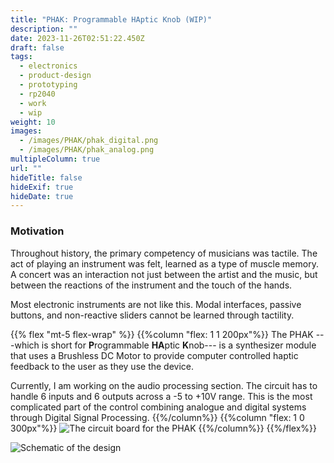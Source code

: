 ```yaml
---
title: "PHAK: Programmable HAptic Knob (WIP)"
description: ""
date: 2023-11-26T02:51:22.450Z
draft: false
tags:
  - electronics
  - product-design
  - prototyping
  - rp2040
  - work
  - wip
weight: 10
images:
  - /images/PHAK/phak_digital.png
  - /images/PHAK/phak_analog.png
multipleColumn: true
url: ""
hideTitle: false
hideExif: true
hideDate: true
---
```

### Motivation
Throughout history, the primary competency of musicians was tactile. The act of playing an instrument was felt, learned as a type of muscle memory. A concert was an interaction not just between the artist and the music, but between the reactions of the instrument and the touch of the hands. 

Most electronic instruments are not like this. Modal interfaces, passive buttons, and non-reactive sliders cannot be learned through tactility.

{{% flex "mt-5 flex-wrap" %}}
{{%column "flex: 1 1 200px"%}}
The PHAK ---which is short for **P**rogrammable **HA**ptic **K**nob--- is a synthesizer module that uses a Brushless DC Motor to provide computer controlled haptic feedback to the user as they use the device.

Currently, I am working on the audio processing section. The circuit has to handle 6 inputs and 6 outputs across a -5 to +10V range. This is the most complicated part of the control combining analogue and digital systems through Digital Signal Processing.
{{%/column%}}
{{%column "flex: 1 0 300px"%}}
![The circuit board for the PHAK](/images/PHAK/phak_on_grass.jpg)
{{%/column%}}
{{%/flex%}}

![Schematic of the design](/images/PHAK/schematic.png "Schematic of the design so far")